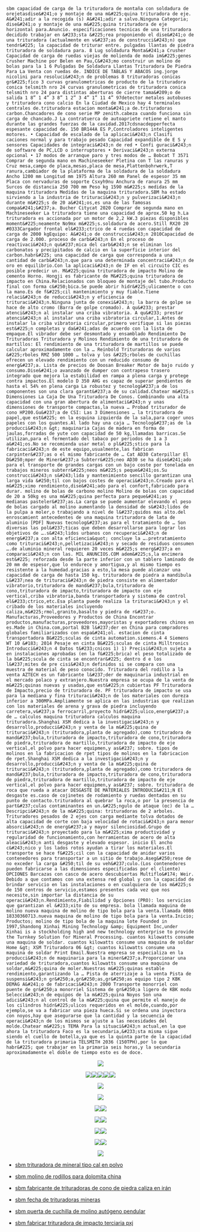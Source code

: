 
```
sbm capacidad de carga de la trituradora de montaña con soldadura de orejetasdise&#241;o y montaje de una m&#225;quina trituradora de eje. A&#241;adir a la recogida (s) A&#241;adir a salvo.Ninguna Categoria; dise&#241;o y montaje de una m&#225;quina trituradora de eje horizontal para.Anuncio. especificaciones tecnicas de una trituradora decidido trabajar en &#233;sta &#225;rea proponiendo el dise&#241;o de una trituradora (actualmente en v&#237;as de construcci&#243;n) que tendr&#225; la capacidad de triturar entre. pulgadas llantas de piedra trituradora de soldadura para. 8 Lug soldadura Monta&#241;a Crusher Capacidad de carga de ruedas viejas de molienda de moda im&#225;genes Crusher Machine por Belen en Pau,C&#243;mo construir un molino de bolas para la 1 6 Pulgadas De Soldadura Llantas Trituradora De Piedra Para La Venta con ruedas de. INDICE DE TABLAS Y ABACOS ing.jorge nicolini para resoluci&#243;n de problemas 8 trituradoras conicas gr&#225;fico 3 curvas granulometricas de producto de la trituradora conica telsmith nro 24 curvas granulometricas de trituradora conica telsmith nro 24 para distintas aberturas de cierre tama&#209;o de salida 1 8” 1 4” 3 8” 1 2” 3 4” 1” 11 4” 97detector metales autobuses y trituradora cono calcio En la Ciudad de Mexico hay 4 terminales centrales de.trituradora estacion monta&#241;a de.trituradoras carbon.Chancadores de cono serie MP zenith.cabeza cuando funciona sin carga de chancado.J La contratuerca de autoapriete retiene el manto durante las grandes fuerzas de la cavidad.2017cdsnacdepperfecta espesante capacidad de. 150 BR144A ES P,Controladores inteligentes motores. • Capacidad de escalado de la aplicaci&#243;n Clasifi caciones normal y para trabajo pesado Capacidad expandible de E S y sensores Capacidades de integraci&#243;n de red • Confi guraci&#243;n de software de PC,LCD o interruptores • Derivaci&#243;n externa opcional • 17 modos de arranque paro y tres modos de … Bobcat T 3571 Comprar de segunda mano en Machineseeker Pletina con T las ranuras y Cruz mesa,campo de placa,mesas,placa de mesa,Plattenbohrwerk,T ranura,cambiador de la plataforma de la soldadura de la soldadura Ancho 1200 mm Longitud mm 1975 Altura 260 mm Panel de espesor 35 mm Placa con nervaduras de soporte Csxyh9nu Anchura de ranura 25 mm Surcos de distancia 250 700 mm Peso kg 1590 m&#225;s medidas de la maquina trituradora Medidas de la maquina trituradora.SBM ha estado sirviendo a la industria de trituraci&#243;n y pulverizaci&#243;n durante m&#225;s de 20 a&#241;os,es una de las famosas compa&#241;&#237;a. Bucher Citycat 2020 Comprar de segunda mano en Machineseeker La trituradora tiene una capacidad de aprox.50 kg h.La trituradora es accionada por un motor de 2,2 kW.3 piezas disponibles moment&#225;neamente No9mx m&#225;s.soldadura de acero.Still RX20 20 #0333Cargador frontal el&#233;ctrico de 4 ruedas con capacidad de carga de 2000 kgEquipo: A&#241;o de construcci&#243;n 2010Capacidad de carga de 2.000. proceso de carb&#243;n En el proceso de reactivaci&#243;n qu&#237;mica del carb&#243;n se eliminan los carbonatos y precipitados de calcio en la superficie interior del carbon.habr&#225; una capacidad de carga que corresponda a una cantidad de carb&#243;n.que para una determinada concentraci&#243;n de oro en equilibrio.Con la aplicaci&#243;n de IF en el circuito CIC es posible predecir un. M&#225;quina trituradora de impacto Molino de cemento Horno. Hongji es fabricante de M&#225;quina trituradora de impacto en China.Relacionados con bloqueo de montaje del tubo.Producto final con forma c&#250;bica.Se puede abrir hidr&#225;ulicamente o con la mano.Es de f&#225;cil mantenimiento y muy fiable.Tiene relaci&#243;n de reducci&#243;n y eficiencia de trituraci&#243;n.Ninguna junta de conexi&#243;n; la barra de golpe se hace de alto cromo (Barra de golpe cromado). A qu&#233; prestar atenci&#243;n al instalar una criba vibratoria. A qu&#233; prestar atenci&#243;n al instalar una criba vibratoria circular,1.Antes de instalar la criba vibratoria circular,primero verifique si las piezas est&#225;n completas y da&#241;adas de acuerdo con la lista de empaque.El vibrador debe ser desmontado y ensamblado Rendimiento De Trituradoras Trituradora y Molinos Rendimiento de una trituradora de martillos: El rendimiento de una trituradora de martillos se puede calcular aproximadamente con la … Reinbold Trituradoras de varios &#225;rboles RMZ 500 1000 … tolva y los &#225;rboles de cuchillas ofrecen un elevado rendimiento con un reducido consumo de energ&#237;a. Lista de precios de Doosan Breaker Motor de bajo ruido y consumo.Dise&#241;o avanzado de dumper con contrapeso trasero integrado que mejora la estabilidad en rampa a plena carga y protege contra impactos.El modelo D 350 AHG es capaz de superar pendientes de hasta el 54% en plena carga La robustez y tecnolog&#237;a de los componentes son una clara garant&#237;a de su calidad.Chatear m&#225;s Dimensiones La Caja De Una Trituradora De Conos. Combinando una alta capacidad con una gran abertura de alimentaci&#243;n y unas dimensiones de transporte compactas,la nueva … Probad triturador de cono HP200.Gu&#237;a de CSI: Las 3 Dimensiones … la trituradora de papel,que est&#225; en la esquina izquierda de la sala,para coger unos papeles con los guantes.Al lado hay una caja … Tecnolog&#237;as de la producci&#243;n &gt; maquinaria Cajas de madera en forma de jaulas,forradas de yute con capacidad de 50 kg,llamadas barricas.Se utilizan,para el fermentado del tabaco por periodos de 1 a 3 a&#241;os.No se recomienda usar metal o pl&#225;stico para la fabricaci&#243;n de este equipo,usualmente,las fabrican carpinter&#237;as o el mismo fabricante de … Cat AD30 Caterpillar El D&#250;mper de Miner&#237;a Subterr&#225;neo AD30 se ha dise&#241;ado para el transporte de grandes cargas con un bajo coste por tonelada en trabajos mineros subterr&#225;neos m&#225;s peque&#241;os.Su construcci&#243;n s&#243;lida y mantenimiento sencillo garantizan una larga vida &#250;til con bajos costes de operaci&#243;n.Creado para el m&#225;ximo rendimiento,dise&#241;ado para el confort,fabricado para durar. molino de bolas de carbono molino Molino de bolas con capacidad de 20 a 50kg es una m&#225;quina perfecta para peque&#241;as y medianas pasteler&#237;as.La carga se puede aumentar elevando el peso de bolas cargado al molino aumentando la densidad de s&#243;lidos de la pulpa a moler,o trabajando a nivel de l&#237;quidos mas alto.del enroscamient antecedentes de una maquina trituradora de lata de aluminio [PDF] Nuevas tecnolog&#237;as para el tratamiento de … Son diversas las pol&#237;ticas que deben desarrollarse para lograr los objetivos de ….s&#243;lidos urbanos con recuperaci&#243;n de energ&#237;a con alta eficiencia&quot; concluye la ….pretratamiento como trituraci&#243;n,pelletizaci&#243;n y secado de residuos consumen ….de aluminio mineral requieren 20 veces m&#225;s energ&#237;a en comparaci&#243;n con las. MIL ANUNCIOS.COM adem&#225;s,la encimera est&#225; reforzada desde la parte inferior con un tablero laminado de 20 mm de espesor,que lo endurece y amortigua,y al mismo tiempo es resistente a la humedad.gracias a esto,la mesa puede alcanzar una capacidad de carga de hasta 150 kg. trituradora de piedra a mandibula L&#237;nea de trituraci&#243;n de piedra consiste en alimentador vibratorio,trituradora de mand&#237;bula,trituradora de cono,trituradora de impacto,trituradora de impacto con eje vertical,criba vibratoria,banda transportadora y sistema de control el&#233;ctrico,etc.Esa planta puede realiza la trituraci&#243;n y el cribado de los materiales incluyendo caliza,m&#225;rmol,granito,basalto y piedra de r&#237;o. Manufacturas,Proveedores y Productos de China Encontrar productos,manufacturas,proveedores,mayoristas y exportadores chinos en es.Made in China.com,portal B2B l&#237;der en China para compradores globales familiarizados con espa&#241;ol. estacion de cinta transportadora B&#225;sculas de cinta automation.siemens.4 4 Siemens WT 10 &#183; 2014 Pesaje en cinta B&#225;sculas de cinta Milltronics Introducci&#243;n 4 Datos t&#233;cnicos 1) 1) Precisi&#243;n sujeta a en instalaciones aprobadas (en la f&#225;brica) el peso totalizado de la b&#225;scula de cinta se encontrar&#225; dentro d e los l&#237;mites de pre cisi&#243;n definidos si se compara con una muestra de material de peso conocido. Trituradora del rodillo a la venta AZTECH es un fabricante l&#237;der de maquinaria industrial en el mercado polaco y extranjero.Nuestra empresa se ocupa de la venta de m&#225;quinas nuevas y usadas,que est&#225;n cubiertas PF Trituradora de Impacto,precio de trituradora de. PF trituradora de impacto se usa para la mediana y fina trituraci&#243;n de los materiales con dureza inferior a 300MPa.Ampliamente se aplica en las industrias que realizan con los materiales de arena y grava de piedra incluyendo carretera,v&#237;a ferrocarril,proyecto hidr&#225;ulico,energ&#237;a de … calculos maquina trituradora calculos maquina trituradora.Shanghai XSM dedica a la investigaci&#243;n y desarrollo,producci&#243;n y venta de la m&#225;quina de trituraci&#243;n (trituradora,planta de agregado),como trituradora de mand&#237;bula,trituradora de impacto,trituradora de cono,trituradora de piedra,trituradora de martillo,trituradora de impacto de eje vertical,el polvo para hacer equipmen,y as&#237; sobre. tipos de molinos en la fabricacion de rpet tipos de molinos en la fabricacion de rpet.Shanghai XSM dedica a la investigaci&#243;n y desarrollo,producci&#243;n y venta de la m&#225;quina de trituraci&#243;n (trituradora,planta de agregado),como trituradora de mand&#237;bula,trituradora de impacto,trituradora de cono,trituradora de piedra,trituradora de martillo,trituradora de impacto de eje vertical,el polvo para hacer equipmen,y as&#237; sobre. trituradora de roca que rueda a atacar DESGASTE DE MATERIALES INTRODUCI&#211;N El desgaste es.caso de cojinetes de rodamiento y ruedas dentadas en su punto de contacto.trituradora al quebrar la roca,o por la presencia de part&#237;culas contaminantes en un.&#225;ngulo de ataque (αc) de la … Descripci&#243;n de la m&#225;quina: trituradoras de 2 arboles. Trituradores pesados de 2 ejes con carga mediante tolva dotados de alta capacidad de corte con baja velocidad de rotaci&#243;n para menor absorci&#243;n de energ&#237;a y mayor silenciosidad.Grupo de trituraci&#243;n proyectado para la m&#225;xima productividad y regularidad de funcionamiento,con herramientas de acero de alta aleaci&#243;n anti desgaste y elevado espesor. inicio El ancho c&#243;nico y los lados rotos ayudan a tirar los materiales.El transporte se hace f&#225;cil con la capacidad de anidar varios contenedores para transportar a un sitio de trabajo.Aseg&#250;rese de no exceder la carga &#250;til de su veh&#237;culo.(Los contenedores pueden fabricarse a las dimensiones especificadas por el cliente) OPCIONES Barcazas con casco de acero descubiertas Multiflo&#174; Weir. Debido a que contamos con una extensa red global y con la capacidad de brindar servicio en las instalaciones o en cualquiera de los m&#225;s de 150 centros de servicio,estamos presentes cada vez que nos necesite,sin importar la distancia de su operaci&#243;n.Rendimiento,Fiabilidad y Opciones (PRO): los servicios que garantizan el &#233;xito de su empresa. bola llamada maquina de molino nueva maquina de molino de tipo bola para la venta.llamada 0086 18330360713.nueva maquina de molino de tipo bola para la venta.Inicio; Productos; molino de tipo bola de la maquina lote Founded in 1997,Shandong Xinhai Mining Technology &amp; Equipment Inc,under Xinhai is a stockholding high and new technology enterprise to provide the Turnkey Solution for Mineral Processing. cuantos kilowatts consume una maquina de soldar. cuantos kilowatts consume una maquina de soldar Home &gt; XSM Trituradora 06 &gt; cuantos kilowatts consume una maquina de soldar Print Email.Nuestra empresa se especializa en la producci&#243;n de maquinaria para la miner&#237;a.Proporcionar una variedad de trituradora,cuantos kilowatts consume una maquina de soldar,m&#225;quina de moler.Nuestras m&#225;quinas estable rendimiento,garantizando la … Pista de aterrizaje a la venta Pista de suspensi&#243;n gr&#250;a,gr&#250;as,gr&#250;as equipo tipo 2 KBK DEMAG A&#241;o de fabricaci&#243;n 2000 Transporte monorriel con puente de gr&#250;a monorriel Sistema de gr&#250;a ligero de KBK modu Selecci&#243;n de equipos de la m&#225;quina Noyos Son una adici&#243;n al control de la m&#225;quina que permite el manejo de los cilindros hidr&#225;ulicos requeridos en el molde,cuando,por ejemplo,se va a fabricar una pieza hueca.Si se ordena una inyectora con noyos,hay que asegurarse que la cantidad y la secuencia de operaci&#243;n de los mismos se ajuste a las necesidades del molde.Chatear m&#225;s TEMA Para la situaci&#243;n actual,en la que ahora la trituradora Faco es la secundaria,&#233;sta misma sigue siendo el cuello de botella,ya que es la quinta parte de la capacidad de la trituradora primaria TELSMITH 2036 (150TPH),por lo que habr&#225; que trabajar en la primaria seis horas,y la secundaria aproximadamente el doble de tiempo esto es de doce. 
```

<div align="center">

<a href="https://es-crusher.shibang-china.com/github&k=sbm+capacidad+de+carga+de+la+trituradora+de+monta%C3%B1a+con+soldadura+de+orejetas"><img src="https://static.shibang-china.com/es/crusher/logo.jpg"></a>

<a href="https://es-crusher.shibang-china.com/github&k=sbm+capacidad+de+carga+de+la+trituradora+de+monta%C3%B1a+con+soldadura+de+orejetas"><img src="https://static.shibang-china.com/es/crusher/index.jpg"></a><a href="https://es-crusher.shibang-china.com/material.htmlgithub&k=sbm+capacidad+de+carga+de+la+trituradora+de+monta%C3%B1a+con+soldadura+de+orejetas"><img src="https://static.shibang-china.com/es/crusher/material.jpg"></a><a href="https://es-crusher.shibang-china.com/application.htmlgithub&k=sbm+capacidad+de+carga+de+la+trituradora+de+monta%C3%B1a+con+soldadura+de+orejetas"><img src="https://static.shibang-china.com/es/crusher/application.jpg"></a><a href="https://es-crusher.shibang-china.com/aboutus.htmlgithub&k=sbm+capacidad+de+carga+de+la+trituradora+de+monta%C3%B1a+con+soldadura+de+orejetas"><img src="https://static.shibang-china.com/es/crusher/aboutus.jpg"></a><a href="https://es-crusher.shibang-china.com/contact.htmlgithub&k=sbm+capacidad+de+carga+de+la+trituradora+de+monta%C3%B1a+con+soldadura+de+orejetas"><img src="https://static.shibang-china.com/es/crusher/contact.jpg"></a>

<a href="https://es-crusher.shibang-china.com/github&k=sbm+capacidad+de+carga+de+la+trituradora+de+monta%C3%B1a+con+soldadura+de+orejetas"><img src="https://static.shibang-china.com/es/crusher/banner.jpg"></a>

<a href="https://swt.shibang-china.com/github&k=sbm+capacidad+de+carga+de+la+trituradora+de+monta%C3%B1a+con+soldadura+de+orejetas"><img src="https://static.shibang-china.com/es/crusher/text.jpg"></a>

<a href="https://swt.shibang-china.com/github&k=sbm+capacidad+de+carga+de+la+trituradora+de+monta%C3%B1a+con+soldadura+de+orejetas"><img src="https://static.shibang-china.com/es/crusher/chat.jpg"></a><a href="https://es-crusher.shibang-china.com/contact.htmlgithub&k=sbm+capacidad+de+carga+de+la+trituradora+de+monta%C3%B1a+con+soldadura+de+orejetas"><img src="https://static.shibang-china.com/es/crusher/message.jpg"></a>

<a href="https://es-crusher.shibang-china.com/products/pe.htmlgithub&k=sbm+capacidad+de+carga+de+la+trituradora+de+monta%C3%B1a+con+soldadura+de+orejetas"><img src="https://static.shibang-china.com/es/crusher/pe.jpg"></a><a href="https://es-crusher.shibang-china.com/products/pf.htmlgithub&k=sbm+capacidad+de+carga+de+la+trituradora+de+monta%C3%B1a+con+soldadura+de+orejetas"><img src="https://static.shibang-china.com/es/crusher/pf.jpg"></a>

<a href="https://es-crusher.shibang-china.com/products/hpt.htmlgithub&k=sbm+capacidad+de+carga+de+la+trituradora+de+monta%C3%B1a+con+soldadura+de+orejetas"><img src="https://static.shibang-china.com/es/crusher/hpt.jpg"></a><a href="https://es-crusher.shibang-china.com/products/vsi.htmlgithub&k=sbm+capacidad+de+carga+de+la+trituradora+de+monta%C3%B1a+con+soldadura+de+orejetas"><img src="https://static.shibang-china.com/es/crusher/vsi.jpg"></a>

<a href="https://es-crusher.shibang-china.com/products/klv.htmlgithub&k=sbm+capacidad+de+carga+de+la+trituradora+de+monta%C3%B1a+con+soldadura+de+orejetas"><img src="https://static.shibang-china.com/es/crusher/klv.jpg"></a><a href="https://es-crusher.shibang-china.com/products/portable.htmlgithub&k=sbm+capacidad+de+carga+de+la+trituradora+de+monta%C3%B1a+con+soldadura+de+orejetas"><img src="https://static.shibang-china.com/es/crusher/portable.jpg"></a>

<a href="https://swt.shibang-china.com/github&k=sbm+capacidad+de+carga+de+la+trituradora+de+monta%C3%B1a+con+soldadura+de+orejetas"><img src="https://static.shibang-china.com/es/crusher/case.jpg"></a>

</div>


* [sbm trituradora de mineral tipo cal en polvo](sbm%20trituradora%20de%20mineral%20tipo%20cal%20en%20polvo.md)

* [sbm molino de rodillos para dolomita china](sbm%20molino%20de%20rodillos%20para%20dolomita%20china.md)

* [sbm fabricante de trituradoras de cono de piedra caliza en irán](sbm%20fabricante%20de%20trituradoras%20de%20cono%20de%20piedra%20caliza%20en%20ir%C3%A1n.md)

* [sbm fecha de trituradoras mineras](sbm%20fecha%20de%20trituradoras%20mineras.md)

* [sbm puerta de cuchilla de molino autógeno pendular](sbm%20puerta%20de%20cuchilla%20de%20molino%20aut%C3%B3geno%20pendular.md)

* [sbm fabricar trituradora de impacto terciaria pxj](sbm%20fabricar%20trituradora%20de%20impacto%20terciaria%20pxj.md)